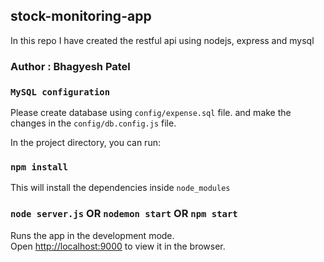 ## stock-monitoring-app
In this repo I have created the restful api using nodejs, express and mysql

### Author : Bhagyesh Patel

### `MySQL configuration`
Please create database using `config/expense.sql` file.
 and make the changes in the `config/db.config.js` file.

In the project directory, you can run:

### `npm install`

This will install the dependencies inside `node_modules`

### `node server.js` OR `nodemon start` OR `npm start`

Runs the app in the development mode.<br>
Open [http://localhost:9000](http://localhost:9000) to view it in the browser.
